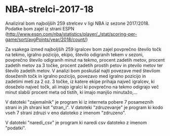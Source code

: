 # NBA-strelci-2017-18

Analiziral bom najboljših 259 strelcev v ligi NBA iz sezone 2017/2018.
Podatke bom zajel iz strani ESPN (http://www.espn.com/nba/statistics/player/_/stat/scoring-per-game/sort/avgPoints/year/2018/count/)

Za vsakega izmed najboljših 259 igralcev bom zajel povprečno število točk na tekmo, igralno pozicijo,  ekipo, število odigranih tekem v sezoni, povprečno število odigranih minut na tekmo, procent zadetih metov, procent zadetih metov za 3 točke, procent zadetih prostih petov in ptevilo metov ter število zadetih metov.
V analizi bom poskušal najti povezave med številom doseženih točk in igralno pozicijo, povezavo med igralno pozicijo in zadetimi meti za 2 oz. 3 točke, iz katere ekipe prihaja največ igralcev, ki doseželo največ točk, ali imajo igralci ki povprečno na tekmo odigrajo več minut slabši procent meta od tistih, ki imajo manjšo minutažo,...


V datoteki "zajemalnik" je program ki iz interneta pobere 7 posameznih strani in jih shrani kot "stran_i". V datoteki "zdruzevanje" je program ki kodo vseh 7 strani zdruzi v eno datoteko z imenom "zdruzeno".

V datoteki "naredi_csv" je program ki naredi csv datoteko z imenom "podatki".
